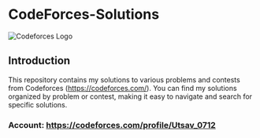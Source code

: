 # CodeForces-Solutions
![Codeforces Logo](https://sta.codeforces.com/s/68735/images/codeforces-logo-with-telegram.png)

## Introduction

This repository contains my solutions to various problems and contests from Codeforces (https://codeforces.com/). You can find my solutions organized by problem or contest, making it easy to navigate and search for specific solutions.
### Account: https://codeforces.com/profile/Utsav_0712
